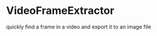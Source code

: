 VideoFrameExtractor
===================

quickly find a frame in a video and export it to an image file
